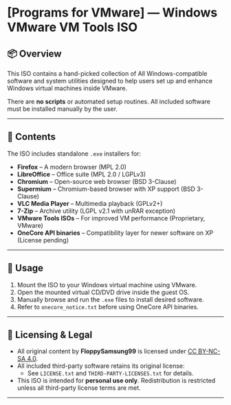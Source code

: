 # [Programs for VMware] — Windows VMware VM Tools ISO

## 📦 Overview

This ISO contains a hand-picked collection of All Windows-compatible software and system utilities designed to help users set up and enhance Windows virtual machines inside VMware.

There are **no scripts** or automated setup routines. All included software must be installed manually by the user.

---

## 📁 Contents

The ISO includes standalone `.exe` installers for:

- **Firefox** – A modern browser (MPL 2.0)
- **LibreOffice** – Office suite (MPL 2.0 / LGPLv3)
- **Chromium** – Open-source web browser (BSD 3-Clause)
- **Supermium** – Chromium-based browser with XP support (BSD 3-Clause)
- **VLC Media Player** – Multimedia playback (GPLv2+)
- **7-Zip** – Archive utility (LGPL v2.1 with unRAR exception)
- **VMware Tools ISOs** – For improved VM performance (Proprietary, VMware)
- **OneCore API binaries** – Compatibility layer for newer software on XP (License pending)

---

## 🔧 Usage

1. Mount the ISO to your Windows virtual machine using VMware.
2. Open the mounted virtual CD/DVD drive inside the guest OS.
3. Manually browse and run the `.exe` files to install desired software.
4. Refer to `onecore_notice.txt` before using OneCore API binaries.

---

## 🔐 Licensing & Legal

- All original content by **FloppySamsung99** is licensed under [CC BY-NC-SA 4.0](https://creativecommons.org/licenses/by-nc-sa/4.0/).
- All included third-party software retains its original license:
  - See `LICENSE.txt` and `THIRD-PARTY-LICENSES.txt` for details.
- This ISO is intended for **personal use only**. Redistribution is restricted unless all third-party license terms are met.

---
